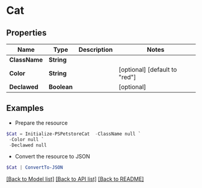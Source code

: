 # Cat
## Properties

Name | Type | Description | Notes
------------ | ------------- | ------------- | -------------
**ClassName** | **String** |  | 
**Color** | **String** |  | [optional] [default to "red"]
**Declawed** | **Boolean** |  | [optional] 

## Examples

- Prepare the resource
```powershell
$Cat = Initialize-PSPetstoreCat  -ClassName null `
 -Color null `
 -Declawed null
```

- Convert the resource to JSON
```powershell
$Cat | ConvertTo-JSON
```

[[Back to Model list]](../README.md#documentation-for-models) [[Back to API list]](../README.md#documentation-for-api-endpoints) [[Back to README]](../README.md)


